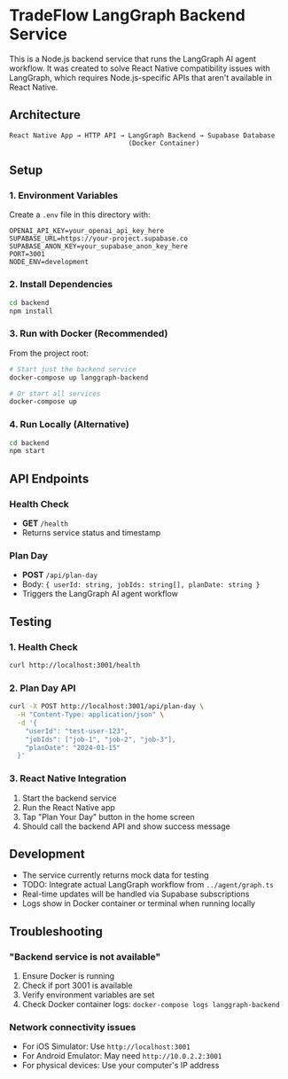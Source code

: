 # TradeFlow LangGraph Backend Service

This is a Node.js backend service that runs the LangGraph AI agent workflow. It was created to solve React Native compatibility issues with LangGraph, which requires Node.js-specific APIs that aren't available in React Native.

## Architecture

```
React Native App → HTTP API → LangGraph Backend → Supabase Database
                              (Docker Container)
```

## Setup

### 1. Environment Variables

Create a `.env` file in this directory with:

```env
OPENAI_API_KEY=your_openai_api_key_here
SUPABASE_URL=https://your-project.supabase.co
SUPABASE_ANON_KEY=your_supabase_anon_key_here
PORT=3001
NODE_ENV=development
```

### 2. Install Dependencies

```bash
cd backend
npm install
```

### 3. Run with Docker (Recommended)

From the project root:

```bash
# Start just the backend service
docker-compose up langgraph-backend

# Or start all services
docker-compose up
```

### 4. Run Locally (Alternative)

```bash
cd backend
npm start
```

## API Endpoints

### Health Check
- **GET** `/health`
- Returns service status and timestamp

### Plan Day
- **POST** `/api/plan-day`
- Body: `{ userId: string, jobIds: string[], planDate: string }`
- Triggers the LangGraph AI agent workflow

## Testing

### 1. Health Check

```bash
curl http://localhost:3001/health
```

### 2. Plan Day API

```bash
curl -X POST http://localhost:3001/api/plan-day \
  -H "Content-Type: application/json" \
  -d '{
    "userId": "test-user-123",
    "jobIds": ["job-1", "job-2", "job-3"],
    "planDate": "2024-01-15"
  }'
```

### 3. React Native Integration

1. Start the backend service
2. Run the React Native app
3. Tap "Plan Your Day" button in the home screen
4. Should call the backend API and show success message

## Development

- The service currently returns mock data for testing
- TODO: Integrate actual LangGraph workflow from `../agent/graph.ts`
- Real-time updates will be handled via Supabase subscriptions
- Logs show in Docker container or terminal when running locally

## Troubleshooting

### "Backend service is not available"

1. Ensure Docker is running
2. Check if port 3001 is available
3. Verify environment variables are set
4. Check Docker container logs: `docker-compose logs langgraph-backend`

### Network connectivity issues

- For iOS Simulator: Use `http://localhost:3001`
- For Android Emulator: May need `http://10.0.2.2:3001`
- For physical devices: Use your computer's IP address 